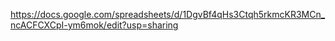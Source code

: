 https://docs.google.com/spreadsheets/d/1DgvBf4qHs3Ctqh5rkmcKR3MCn_ncACFCXCpI-ym6mok/edit?usp=sharing
